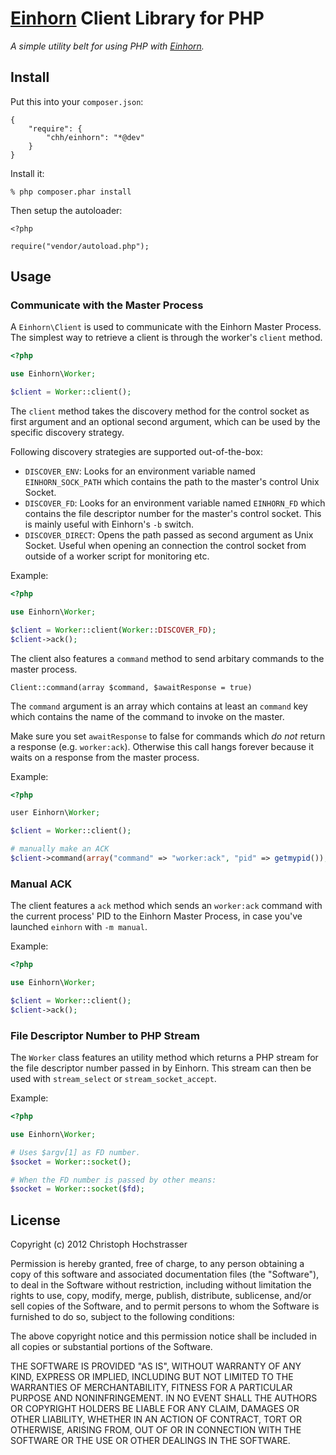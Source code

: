 # [Einhorn][] Client Library for PHP

_A simple utility belt for using PHP with [Einhorn][]._

## Install

Put this into your `composer.json`:

    {
        "require": {
            "chh/einhorn": "*@dev"
        }
    }

Install it:

    % php composer.phar install

Then setup the autoloader:

    <?php
    
    require("vendor/autoload.php");

## Usage

### Communicate with the Master Process

A `Einhorn\Client` is used to communicate with the Einhorn Master
Process. The simplest way to retrieve a client is through the worker's
`client` method.

```php
<?php

use Einhorn\Worker;

$client = Worker::client();
```

The `client` method takes the discovery method for the control socket as
first argument and an optional second argument, which can be used by the
specific discovery strategy.

Following discovery strategies are supported out-of-the-box:

 * `DISCOVER_ENV`: Looks for an environment variable named
   `EINHORN_SOCK_PATH` which contains the path to the master's
   control Unix Socket.
 * `DISCOVER_FD`: Looks for an environment variable named `EINHORN_FD`
   which contains the file descriptor number for the master's control socket.
   This is mainly useful with Einhorn's `-b` switch.
 * `DISCOVER_DIRECT`: Opens the path passed as second argument as Unix
   Socket. Useful when opening an connection the control socket from
   outside of a worker script for monitoring etc.

Example:

```php
<?php

use Einhorn\Worker;

$client = Worker::client(Worker::DISCOVER_FD);
$client->ack();
```

The client also features a `command` method to send arbitary commands to
the master process.

    Client::command(array $command, $awaitResponse = true)

The `command` argument is an array which contains at least an `command`
key which contains the name of the command to invoke on the master.

Make sure you set `awaitResponse` to false for commands which _do not_
return a response (e.g. `worker:ack`). Otherwise this call hangs forever because it waits on
a response from the master process.

Example:

```php
<?php

user Einhorn\Worker;

$client = Worker::client();

# manually make an ACK
$client->command(array("command" => "worker:ack", "pid" => getmypid()), false);
```

### Manual ACK

The client features a `ack` method which sends an `worker:ack` command with the
current process' PID to the Einhorn Master Process, in case you've
launched `einhorn` with `-m manual`.

Example:

```php
<?php

use Einhorn\Worker;

$client = Worker::client();
$client->ack();
```

### File Descriptor Number to PHP Stream

The `Worker` class features an utility method which returns a PHP stream
for the file descriptor number passed in by Einhorn. This stream can
then be used with `stream_select` or `stream_socket_accept`.

Example:

```php
<?php

use Einhorn\Worker;

# Uses $argv[1] as FD number.
$socket = Worker::socket();

# When the FD number is passed by other means:
$socket = Worker::socket($fd);
```

## License

Copyright (c) 2012 Christoph Hochstrasser

Permission is hereby granted, free of charge, to any person obtaining a copy of this software and associated documentation files (the "Software"), to deal in the Software without restriction, including without limitation the rights to use, copy, modify, merge, publish, distribute, sublicense, and/or sell copies of the Software, and to permit persons to whom the Software is furnished to do so, subject to the following conditions:

The above copyright notice and this permission notice shall be included in all copies or substantial portions of the Software.

THE SOFTWARE IS PROVIDED "AS IS", WITHOUT WARRANTY OF ANY KIND, EXPRESS OR IMPLIED, INCLUDING BUT NOT LIMITED TO THE WARRANTIES OF MERCHANTABILITY, FITNESS FOR A PARTICULAR PURPOSE AND NONINFRINGEMENT. IN NO EVENT SHALL THE AUTHORS OR COPYRIGHT HOLDERS BE LIABLE FOR ANY CLAIM, DAMAGES OR OTHER LIABILITY, WHETHER IN AN ACTION OF CONTRACT, TORT OR OTHERWISE, ARISING FROM, OUT OF OR IN CONNECTION WITH THE SOFTWARE OR THE USE OR OTHER DEALINGS IN THE SOFTWARE.

[einhorn]: https://github.com/stripe/einhorn

